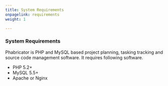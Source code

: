 ```yaml
---
title: System Requirements
onpagelink: requirements
weight: 1

---
```


### System Requirements

Phabricator is PHP and MySQL based project planning, tasking tracking and source code management software. It requires following software.

*   PHP 5.2+
*   MySQL 5.5+
*   Apache or Nginx